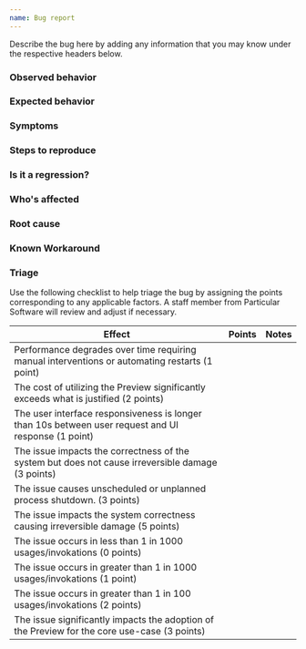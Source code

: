 ```yaml
---
name: Bug report
---
```


Describe the bug here by adding any information that you may know under the respective headers below.

### Observed behavior

### Expected behavior

### Symptoms

### Steps to reproduce

### Is it a regression?

<!-- Is this bug a regression? If so, include information about the last version that worked correctly. -->

### Who's affected

### Root cause

### Known Workaround

### Triage

Use the following checklist to help triage the bug by assigning the points corresponding to any applicable factors. A staff member from Particular Software will review and adjust if necessary.

| Effect | Points | Notes |
| --- | --- | --- |
| Performance degrades over time requiring manual interventions or automating restarts (1 point) | | |
| The cost of utilizing the Preview significantly exceeds what is justified (2 points) | | |
| The user interface responsiveness is longer than 10s between user request and UI response (1 point) | | |
| The issue impacts the correctness of the system but does not cause irreversible damage (3 points) |  | |
| The issue causes unscheduled or unplanned process shutdown. (3 points) | | |
| The issue impacts the system correctness causing irreversible damage (5 points) | | |
| The issue occurs in less than 1 in 1000 usages/invokations (0 points) | | |
| The issue occurs in greater than 1 in 1000 usages/invokations (1 point) | | |
| The issue occurs in greater than 1 in 100 usages/invokations (2 points) | | |
| The issue significantly impacts the adoption of the Preview for the core use-case (3 points) | | |